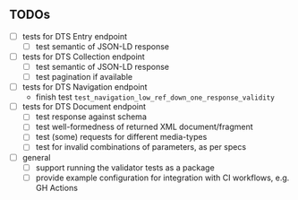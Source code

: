 ## TODOs

- [ ] tests for DTS Entry endpoint
    - [ ] test semantic of JSON-LD response
- [ ] tests for DTS Collection endpoint
    - [ ] test semantic of JSON-LD response
    - [ ] test pagination if available
- [ ] tests for DTS Navigation endpoint
    - finish test `test_navigation_low_ref_down_one_response_validity` 
- [ ] tests for DTS Document endpoint
    - [ ] test response against schema
    - [ ] test well-formedness of returned XML document/fragment
    - [ ] test (some) requests for different media-types
    - [ ] test for invalid combinations of parameters, as per specs
- [ ] general
    - [ ] support running the validator tests as a package
    - [ ] provide example configuration for integration with CI workflows, e.g. GH Actions